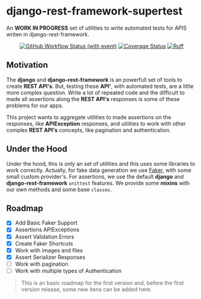 # django-rest-framework-supertest

An **WORK IN PROGRESS** set of utilities to write automated tests for APIS writen in django-rest-framework.

<p align="center">
    <a href='https://github.com/inventare/django-rest-framework-supertest/actions/workflows/tests.yml'><img alt="GitHub Workflow Status (with event)" src="https://img.shields.io/github/actions/workflow/status/inventare/django-rest-framework-supertest/tests.yml?label=tests" /></a>
    <a href='https://coveralls.io/github/inventare/django-rest-framework-supertest?branch=main'><img src='https://coveralls.io/repos/github/inventare/django-rest-framework-supertest/badge.svg?branch=main' alt='Coverage Status' /></a>
    <a href="https://github.com/astral-sh/ruff"><img src="https://img.shields.io/endpoint?url=https://raw.githubusercontent.com/astral-sh/ruff/main/assets/badge/v2.json" alt="Ruff" style="max-width:100%;"></a>
</p>

## Motivation

The **django** and **django-rest-framework** is an powerfull set of tools to create **REST API's**. But, testing these **API'**, with automated tests, are a little more complex question. Write a lot of repeated code and the difficult to made all assertions along the **REST API's** responses is some of these problems for our apps.

This project wants to aggregate utilities to made assertions on the responses, like **APIException** responses, and utilities to work with other complex **REST API's** concepts, like pagination and authentication.

## Under the Hood

Under the hood, this is only an set of utilities and this uses some libraries to work correctly. Actually, for fake data generation we use [Faker](https://faker.readthedocs.io/en/master/index.html), with some small custom provider's. For assertions, we use the default **django** and **django-rest-framework** `unittest` features. We provide some **mixins** with our own methods and some base `classes`.

## Roadmap

- [x] Add Basic Faker Support
- [x] Assertions APIExceptions
- [x] Assert Validation Errors
- [x] Create Faker Shortcuts
- [x] Work with images and files
- [x] Assert Serializer Responses
- [ ] Work with pagination
- [ ] Work with multiple types of Authentication

> This is an basic roadmap for the first version and, before the first version release, some new itens can be added here.
